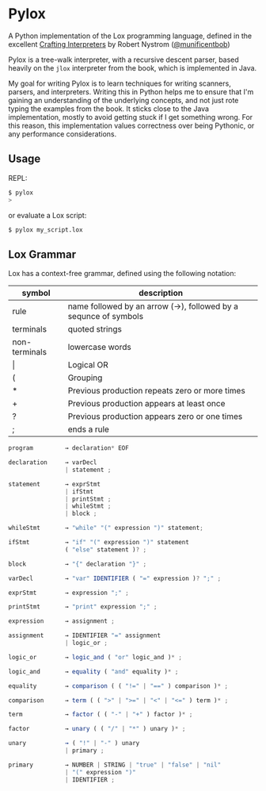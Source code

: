 # Pylox

A Python implementation of the Lox programming language, defined in the excellent [Crafting Interpreters](https://craftinginterpreters.com/) by Robert Nystrom ([@munificentbob](https://twitter.com/intent/user?screen_name=munificentbob))

Pylox is a tree-walk interpreter, with a recursive descent parser, based heavily on the `jlox` interpreter from the book, which is implemented in Java.

My goal for writing Pylox is to learn techniques for writing scanners, parsers, and interpreters. Writing this in Python helps me to ensure that I'm gaining an understanding of the underlying concepts, and not just rote typing the examples from the book. It sticks close to the Java implementation, mostly to avoid getting stuck if I get something wrong. For this reason, this implementation values correctness over being Pythonic, or any performance considerations.

## Usage

REPL:

```bash
$ pylox
>
```

or evaluate a Lox script:

```bash
$ pylox my_script.lox
```


## Lox Grammar

Lox has a context-free grammar, defined using the following notation:


|symbol       |description|
|-------------|-----------------------------|
|rule         |name followed by an arrow (→), followed by a sequnce of symbols|
|terminals    |quoted strings  |
|non-terminals| lowercase words|
|\|           | Logical OR|
|(            | Grouping|
|*            | Previous production repeats zero or more times|
|+            | Previous production appears at least once|
|?            | Previous production appears zero or one times|
|;            | ends a rule|

```javascript
program         → declaration* EOF

declaration     → varDecl
                | statement ;

statement       → exprStmt
                | ifStmt
                | printStmt ;
                | whileStmt ;
                | block ;

whileStmt       → "while" "(" expression ")" statement;

ifStmt          → "if" "(" expression ")" statement
                ( "else" statement )? ;

block           → "{" declaration "}" ;

varDecl         → "var" IDENTIFIER ( "=" expression )? ";" ;

exprStmt        → expression ";" ;

printStmt       → "print" expression ";" ;

expression      → assignment ;

assignment      → IDENTIFIER "=" assignment
                | logic_or ;

logic_or        → logic_and ( "or" logic_and )* ;

logic_and       → equality ( "and" equality )* ;

equality        → comparison ( ( "!=" | "==" ) comparison )* ;

comparison      → term ( ( ">" | ">=" | "<" | "<=" ) term )* ;

term            → factor ( ( "-" | "+" ) factor )* ;

factor          → unary ( ( "/" | "*" ) unary )* ;

unary           → ( "!" | "-" ) unary
                | primary ;

primary         → NUMBER | STRING | "true" | "false" | "nil"
                | "(" expression ")"
                | IDENTIFIER ;
```
